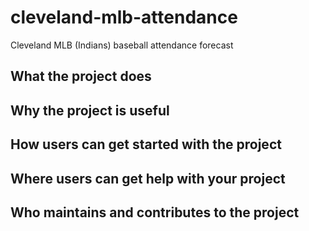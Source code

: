 # cleveland-mlb-attendance
 Cleveland MLB (Indians) baseball attendance forecast

## What the project does
## Why the project is useful
## How users can get started with the project
## Where users can get help with your project
## Who maintains and contributes to the project